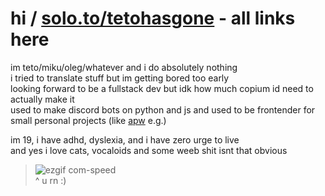 # hi / [solo.to/tetohasgone](https://solo.to/tetohasgone) - all links here
im teto/miku/oleg/whatever and i do absolutely nothing<br>
i tried to translate stuff but im getting bored too early<br>
looking forward to be a fullstack dev but idk how much copium id need to actually make it<br>
used to make discord bots on python and js and used to be frontender for small personal projects (like [apw](https://github.com/tetotf/apw) e.g.)

im 19, i have adhd, dyslexia, and i have zero urge to live<br>
and yes i love cats, vocaloids and some weeb shit isnt that obvious

>![ezgif com-speed](https://github.com/user-attachments/assets/62fe8c07-8557-4e2b-8737-5cd818daca6e)<br>
>^ u rn :)
